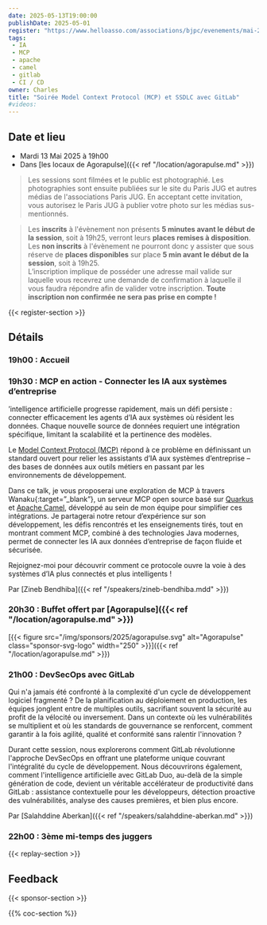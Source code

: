 ```yaml
---
date: 2025-05-13T19:00:00
publishDate: 2025-05-01
register: "https://www.helloasso.com/associations/bjpc/evenements/mai-2025"
tags:
 - IA
 - MCP
 - apache
 - camel
 - gitlab
 - CI / CD
owner: Charles
title: "Soirée Model Context Protocol (MCP) et SSDLC avec GitLab"
#videos:
---
```


## Date et lieu

* Mardi 13 Mai 2025 à 19h00
* Dans [les locaux de Agorapulse]({{< ref "/location/agorapulse.md" >}})

> Les sessions sont filmées et le public est photographié.
Les photographies sont ensuite publiées sur le site du Paris JUG et autres médias de l'associations Paris JUG.
En acceptant cette invitation, vous autorisez le Paris JUG à publier votre photo sur les médias sus-mentionnés.

> Les **inscrits** à l'évènement non présents **5 minutes avant le début de la session**, soit à 19h25, verront leurs **places remises à disposition**.  
Les **non inscrits** à l'évènement ne pourront donc y assister que sous réserve de **places disponibles** sur place **5 min avant le début de la session**, soit à 19h25.  
L’inscription implique de posséder une adresse mail valide sur laquelle vous recevrez une demande de confirmation à laquelle il vous faudra répondre afin de valider votre inscription.
**Toute inscription non confirmée ne sera pas prise en compte !**

{{< register-section >}}

## Détails

### 19h00 : Accueil

### 19h30 : MCP en action - Connecter les IA aux systèmes d’entreprise

’intelligence artificielle progresse rapidement, mais un défi persiste : connecter efficacement les agents d’IA aux systèmes où résident les données. Chaque nouvelle source de données requiert une intégration spécifique, limitant la scalabilité et la pertinence des modèles.

Le [Model Context Protocol (MCP)](https://docs.anthropic.com/en/docs/agents-and-tools/mcp) répond à ce problème en définissant un standard ouvert pour relier les assistants d’IA aux systèmes d’entreprise – des bases de données aux outils métiers en passant par les environnements de développement.

Dans ce talk, je vous proposerai une exploration de MCP à travers Wanaku{:target=”_blank”}, un serveur MCP open source basé sur [Quarkus](https://quarkus.io/) et [Apache Camel](https://camel.apache.org/), développé au sein de mon équipe pour simplifier ces intégrations. Je partagerai notre retour d’expérience sur son développement, les défis rencontrés et les enseignements tirés, tout en montrant comment MCP, combiné à des technologies Java modernes, permet de connecter les IA aux données d’entreprise de façon fluide et sécurisée.

Rejoignez-moi pour découvrir comment ce protocole ouvre la voie à des systèmes d’IA plus connectés et plus intelligents !

Par [Zineb Bendhiba]({{< ref "/speakers/zineb-bendhiba.mdd" >}})


### 20h30 : Buffet offert par [Agorapulse]({{< ref "/location/agorapulse.md" >}})

[{{< figure src="/img/sponsors/2025/agorapulse.svg" alt="Agorapulse" class="sponsor-svg-logo" width="250" >}}]({{< ref "/location/agorapulse.md" >}}) 

### 21h00 : DevSecOps avec GitLab

Qui n'a jamais été confronté à la complexité d'un cycle de développement logiciel fragmenté ? De la planification au déploiement en production, les équipes jonglent entre de multiples outils, sacrifiant souvent la sécurité au profit de la vélocité ou inversement. Dans un contexte où les vulnérabilités se multiplient et où les standards de gouvernance se renforcent, comment garantir à la fois agilité, qualité et conformité sans ralentir l'innovation ?

Durant cette session, nous explorerons comment GitLab révolutionne l'approche DevSecOps en offrant une plateforme unique couvrant l'intégralité du cycle de développement. Nous découvrirons également, comment l'intelligence artificielle avec GitLab Duo, au-delà de la simple génération de code, devient un véritable accélérateur de productivité dans GitLab : assistance contextuelle pour les développeurs, détection proactive des vulnérabilités, analyse des causes premières, et bien plus encore. 

Par [Salahddine Aberkan]({{< ref "/speakers/salahddine-aberkan.md" >}})

### 22h00 : 3ème mi-temps des juggers

{{< replay-section >}}

## Feedback

{{< sponsor-section >}}

{{% coc-section %}}
